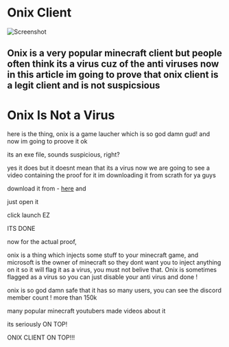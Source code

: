# Onix Client


![Screenshot](https://styles.redditmedia.com/t5_4fpqn1/styles/communityIcon_tnjw4wp31rz61.png)

## Onix is a very popular minecraft client but people often think its a virus cuz of the anti viruses now in this article im going to prove that onix client is a legit client and is not suspicsious


# Onix Is Not a Virus

here is the thing, onix is a game laucher which is so god damn gud! and now im going to proove it ok 

its an exe file, sounds suspicious, right? 

yes it does but it doesnt mean that its a virus now we are going to see a video containing the proof for it im downloading it from scrath for ya guys 

download it from - [here](https://github.com/notcarlton/OnixLauncher/releases/latest/download/OnixLauncher.exe?raw=true) and 

just open it 

click launch EZ 

ITS DONE

now for the actual proof, 

onix is a thing which injects some stuff to your minecraft game, and microsoft is the owner of minecraft so they dont want you to inject anything on it so 
it will flag it as a virus, you must not belive that. Onix is sometimes flagged as a virus so you can just disable your anti virus and done ! 

onix is so god damn safe that it has so many users, you can see the discord member count ! more than 150k 

many popular minecraft youtubers made videos about it 

its seriously ON TOP!

ONIX CLIENT ON TOP!!!
